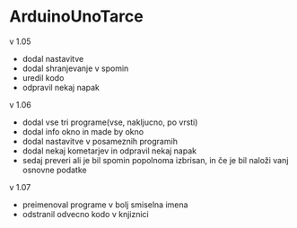 # ArduinoUnoTarce

v 1.05
* dodal nastavitve
* dodal shranjevanje v spomin
* uredil kodo
* odpravil nekaj napak

v 1.06
* dodal vse tri programe(vse, nakljucno, po vrsti) 
* dodal info okno in made by okno
* dodal nastavitve v posameznih programih
* dodal nekaj kometarjev in odpravil nekaj napak
* sedaj preveri ali je bil spomin popolnoma izbrisan, in če je bil naloži vanj osnovne podatke

v 1.07
* preimenoval programe v bolj smiselna imena
* odstranil odvecno kodo v knjiznici


